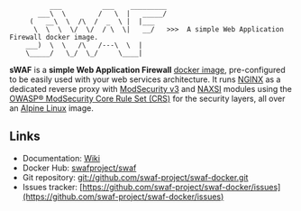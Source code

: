 ```text
          ___          ___    _________
       ___\  \        /   \  |   _____/
     (   __\  \  /\  /  _  \ |  |___
      \  \  \  \/  \/  / \  \|   __/   >>>  A simple Web Application Firewall docker image.
    ___)  \  \   /\   /---\  \  |
    \_____/   \_/  \_/     \____|
```

**sWAF** is a **simple Web Application Firewall** [docker image](https://hub.docker.com/r/swafproject/swaf), pre-configured to be easily used with your web services architecture. It runs [NGINX](https://www.nginx.com/) as a dedicated reverse proxy with [ModSecurity v3](https://www.modsecurity.org/) and [NAXSI](https://github.com/nbs-system/naxsi) modules using the [OWASP® ModSecurity Core Rule Set (CRS)](https://coreruleset.org/) for the security layers, all over an [Alpine Linux](https://www.alpinelinux.org/) image.

## Links

* Documentation: [Wiki](https://github.com/swaf-project/swaf-docker/wiki)
* Docker Hub: [swafproject/swaf](https://hub.docker.com/r/swafproject/swaf)
* Git repository: [git://github.com/swaf-project/swaf-docker.git](git://github.com/swaf-project/swaf-docker.git)
* Issues tracker: [https://github.com/swaf-project/swaf-docker/issues](https://github.com/swaf-project/swaf-docker/issues)
